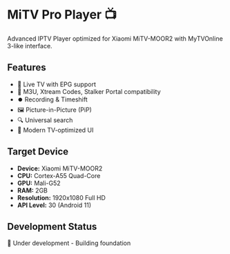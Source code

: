 # MiTV Pro Player 📺

Advanced IPTV Player optimized for Xiaomi MiTV-MOOR2 with MyTVOnline 3-like interface.

## Features
- 🎥 Live TV with EPG support
- 📡 M3U, Xtream Codes, Stalker Portal compatibility  
- ⏺️ Recording & Timeshift
- 🖼️ Picture-in-Picture (PiP)
- 🔍 Universal search
- 🎨 Modern TV-optimized UI

## Target Device
- **Device:** Xiaomi MiTV-MOOR2
- **CPU:** Cortex-A55 Quad-Core
- **GPU:** Mali-G52
- **RAM:** 2GB
- **Resolution:** 1920x1080 Full HD
- **API Level:** 30 (Android 11)

## Development Status
🚧 Under development - Building foundation
